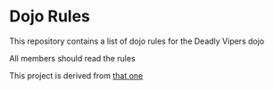 Dojo Rules
==========

This repository contains a list of dojo rules for the Deadly Vipers dojo

All members should read the rules

This project is derived from [that one](https://github.com/deadlyvipers)


